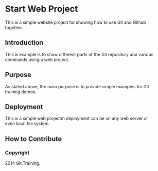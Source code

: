 # Start Web Project

This is a simple website project for
showing how to use Git and Github together.

## Introduction

This is example is to show different parts
of the Git repository and various commands using a web project.

## Purpose

As stated above, the main purpose is to 
provide simple examples for Git training
demos.

## Deployment

This is a simple web projectm deployment
can be on any web server or even local
file system.

## How to Contribute


### Copyright
2014 Git.Training.

